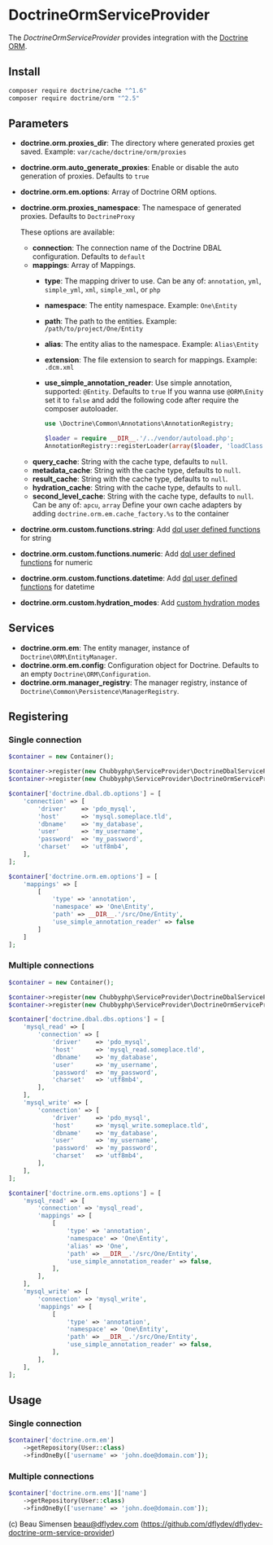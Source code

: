 # DoctrineOrmServiceProvider

The *DoctrineOrmServiceProvider* provides integration with the [Doctrine ORM][1].

## Install

```sh
composer require doctrine/cache "^1.6"
composer require doctrine/orm "^2.5"
```

## Parameters

* **doctrine.orm.proxies_dir**: The directory where generated proxies get saved. Example: `var/cache/doctrine/orm/proxies`
* **doctrine.orm.auto_generate_proxies**: Enable or disable the auto generation of proxies. Defaults to `true`
* **doctrine.orm.em.options**: Array of Doctrine ORM options.
* **doctrine.orm.proxies_namespace**: The namespace of generated proxies. Defaults to `DoctrineProxy`

    These options are available:

    * **connection**: The connection name of the Doctrine DBAL configuration. Defaults to `default`
    * **mappings**: Array of Mappings.
        * **type**: The mapping driver to use. Can be any of: `annotation`, `yml`, `simple_yml`, `xml`, `simple_xml`,  or `php`
        * **namespace**: The entity namespace. Example: `One\Entity`
        * **path**: The path to the entities. Example: `/path/to/project/One/Entity`
        * **alias**: The entity alias to the namespace. Example: `Alias\Entity`
        * **extension**: The file extension to search for mappings. Example: `.dcm.xml`
        * **use_simple_annotation_reader**: Use simple annotation, supported: `@Entity`. Defaults to `true`
        If you wanna use `@ORM\Enity` set it to `false` and add the following code after require the composer autoloader.

            ```php
            use \Doctrine\Common\Annotations\AnnotationRegistry;

            $loader = require __DIR__.'/../vendor/autoload.php';
            AnnotationRegistry::registerLoader(array($loader, 'loadClass'));
            ```
    * **query_cache**: String with the cache type, defaults to `null`.
    * **metadata_cache**: String with the cache type, defaults to `null`.
    * **result_cache**: String with the cache type, defaults to `null`.
    * **hydration_cache**: String with the cache type, defaults to `null`.
    * **second_level_cache**: String with the cache type, defaults to `null`.
    Can be any of: `apcu`, `array`
    Define your own cache adapters by adding `doctrine.orm.em.cache_factory.%s` to the container
* **doctrine.orm.custom.functions.string**: Add [dql user defined functions][2] for string
* **doctrine.orm.custom.functions.numeric**: Add [dql user defined functions][2] for numeric
* **doctrine.orm.custom.functions.datetime**: Add [dql user defined functions][2] for datetime
* **doctrine.orm.custom.hydration_modes**: Add [custom hydration modes][3]

## Services

* **doctrine.orm.em**: The entity manager, instance of `Doctrine\ORM\EntityManager`.
* **doctrine.orm.em.config**: Configuration object for Doctrine. Defaults to an empty `Doctrine\ORM\Configuration`.
* **doctrine.orm.manager_registry**: The manager registry, instance of `Doctrine\Common\Persistence\ManagerRegistry`.

## Registering

### Single connection

```php
$container = new Container();

$container->register(new Chubbyphp\ServiceProvider\DoctrineDbalServiceProvider()));
$container->register(new Chubbyphp\ServiceProvider\DoctrineOrmServiceProvider()));

$container['doctrine.dbal.db.options'] = [
    'connection' => [
        'driver'    => 'pdo_mysql',
        'host'      => 'mysql.someplace.tld',
        'dbname'    => 'my_database',
        'user'      => 'my_username',
        'password'  => 'my_password',
        'charset'   => 'utf8mb4',
    ],
];

$container['doctrine.orm.em.options'] = [
    'mappings' => [
        [
            'type' => 'annotation',
            'namespace' => 'One\Entity',
            'path' => __DIR__.'/src/One/Entity',
            'use_simple_annotation_reader' => false
        ]
    ]
];
```

### Multiple connections

```php
$container = new Container();

$container->register(new Chubbyphp\ServiceProvider\DoctrineDbalServiceProvider()));
$container->register(new Chubbyphp\ServiceProvider\DoctrineOrmServiceProvider()));

$container['doctrine.dbal.dbs.options'] = [
    'mysql_read' => [
        'connection' => [
            'driver'    => 'pdo_mysql',
            'host'      => 'mysql_read.someplace.tld',
            'dbname'    => 'my_database',
            'user'      => 'my_username',
            'password'  => 'my_password',
            'charset'   => 'utf8mb4',
        ],
    ],
    'mysql_write' => [
        'connection' => [
            'driver'    => 'pdo_mysql',
            'host'      => 'mysql_write.someplace.tld',
            'dbname'    => 'my_database',
            'user'      => 'my_username',
            'password'  => 'my_password',
            'charset'   => 'utf8mb4',
        ],
    ],
];

$container['doctrine.orm.ems.options'] = [
    'mysql_read' => [
        'connection' => 'mysql_read',
        'mappings' => [
            [
                'type' => 'annotation',
                'namespace' => 'One\Entity',
                'alias' => 'One',
                'path' => __DIR__.'/src/One/Entity',
                'use_simple_annotation_reader' => false,
            ],
        ],
    ],
    'mysql_write' => [
        'connection' => 'mysql_write',
        'mappings' => [
            [
                'type' => 'annotation',
                'namespace' => 'One\Entity',
                'path' => __DIR__.'/src/One/Entity',
                'use_simple_annotation_reader' => false,
            ],
        ],
    ],
];
```

## Usage

### Single connection

```php
$container['doctrine.orm.em']
    ->getRepository(User::class)
    ->findOneBy(['username' => 'john.doe@domain.com']);
```

### Multiple connections

```php
$container['doctrine.orm.ems']['name']
    ->getRepository(User::class)
    ->findOneBy(['username' => 'john.doe@domain.com']);
```

(c) Beau Simensen <beau@dflydev.com> (https://github.com/dflydev/dflydev-doctrine-orm-service-provider)

[1]: https://www.doctrine-project.org/projects/orm
[2]: https://www.doctrine-project.org/projects/doctrine-orm/en/latest/cookbook/dql-user-defined-functions.html
[3]: https://www.doctrine-project.org/projects/doctrine-orm/en/latest/reference/dql-doctrine-query-language.html#custom-hydration-modes
[4]: https://www.doctrine-project.org/projects/doctrine-orm/en/latest/reference/dql-doctrine-query-language.html#query-hints

